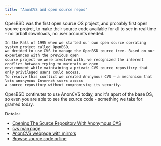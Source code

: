```yaml
---
title: "AnonCVS and open source repos"
---
```


OpenBSD was the first open source OS project, and probably first open source project, to make their
source code available for all to see in real time - no tarball downloads, no user accounts needed.

```
In the Fall of 1995 when we started our own open source operating system project called OpenBSD,
we decided to use CVS to manage the OpenBSD source tree. Based on our experiences with the previous open 
source project we were involved with, we recognized the inherent conflict between trying to maintain an open
environment while maintaining a private CVS source repository that only privileged users could access.
To resolve this conflict we created Anonymous CVS — a mechanism that lets anonymous Internet users access
a source repository without compromising its security.
```

OpenBSD continutes to use AnonCVS today, and it's apart of the base OS, so even you are able to
see the source code - something we take for granted today.


Details:

* [Opening The Source Repository With Anonymous CVS](https://www.openbsd.org/papers/anoncvs-paper.pdf)
* [cvs man page](https://man.openbsd.org/man1/cvs.1)
* [AnonCVS webpage with mirrors](http://anoncvs.openbsd.org/anoncvs.html)
* [Browse source code online](https://cvsweb.openbsd.org/)
